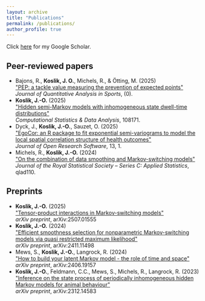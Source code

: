 ```yaml
---
layout: archive
title: "Publications"
permalink: /publications/
author_profile: true
---
```

Click <a href="https://scholar.google.com/citations?user=NTVhgzUAAAAJ&hl=de" target="_blank">here</a> for my Google Scholar.

## Peer-reviewed papers
- Bajons, R., **Koslik, J. O.**, Michels, R., & Ötting, M. (2025)<br>
["PEP: a tackle value measuring the prevention of expected points"](https://www.degruyterbrill.com/document/doi/10.1515/jqas-2024-0099/html)<br>
*Journal of Quantitative Analysis in Sports*, (0).
- **Koslik, J.-O.** (2025)<br>
["Hidden semi-Markov models with inhomogeneous state dwell-time distributions"](https://www.sciencedirect.com/science/article/pii/S0167947325000477)<br>
*Computational Statistics & Data Analysis*, 108171.
- Dyck, J., **Koslik, J.-O.**, Sauzet, O. (2025)<br>
["EgoCor: an R package to fit exponential semi-variograms to model the local spatial correlation structure of health outcomes"](https://openresearchsoftware.metajnl.com/articles/10.5334/jors.517)<br>
*Journal of Open Research Software*, 13, 1.
- Michels, R., **Koslik, J.-O.** (2024)<br>
["On the combination of data smoothing and Markov-switching models"](https://academic.oup.com/jrsssc/advance-article-abstract/doi/10.1093/jrsssc/qlad110/7609864?login=false)<br>
*Journal of the Royal Statistical Society – Series C: Applied Statistics*, qlad110.

## Preprints
- **Koslik, J.-O.** (2025)<br>
["Tensor-product interactions in Markov-switching models"](https://arxiv.org/abs/2507.01555)<br>
*arXiv preprint*, arXiv:2507.01555
- **Koslik, J.-O.** (2024)<br>
["Efficient smoothness selection for nonparametric Markov-switching models via quasi restricted maximum likelihood"](https://arxiv.org/abs/2411.11498)<br>
*arXiv preprint*, arXiv:2411.11498
- Mews, S., **Koslik, J.-O.**, Langrock, R. (2024)<br>
["How to build your latent Markov model - the role of time and space"](https://arxiv.org/abs/2406.19157)<br>
*arXiv preprint*, arXiv:2406.19157
- **Koslik, J.-O.**, Feldmann, C.C., Mews, S., Michels, R., Langrock, R. (2023)<br>
["Inference on the state process of periodically inhomogeneous hidden Markov models for animal behaviour"](https://arxiv.org/abs/2312.14583)<br>
*arXiv preprint*, arXiv:2312.14583

